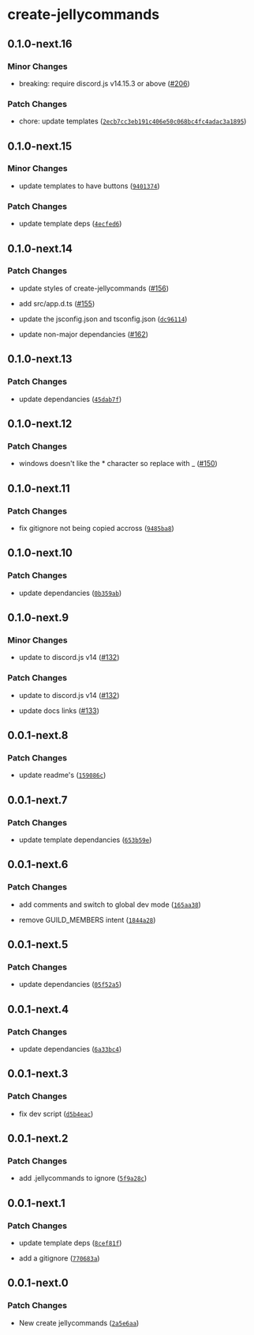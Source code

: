 # create-jellycommands

## 0.1.0-next.16

### Minor Changes

- breaking: require discord.js v14.15.3 or above ([#206](https://github.com/ghostdevv/jellycommands/pull/206))

### Patch Changes

- chore: update templates ([`2ecb7cc3eb191c406e50c068bc4fc4adac3a1895`](https://github.com/ghostdevv/jellycommands/commit/2ecb7cc3eb191c406e50c068bc4fc4adac3a1895))

## 0.1.0-next.15

### Minor Changes

- update templates to have buttons ([`9401374`](https://github.com/ghostdevv/jellycommands/commit/9401374ab11c7a91b0d114b197f6768e6eb00c6a))

### Patch Changes

- update template deps ([`4ecfed6`](https://github.com/ghostdevv/jellycommands/commit/4ecfed6634eb94c84adc2ffd52ef4c9dc16826cb))

## 0.1.0-next.14

### Patch Changes

- update styles of create-jellycommands ([#156](https://github.com/ghostdevv/jellycommands/pull/156))

- add src/app.d.ts ([#155](https://github.com/ghostdevv/jellycommands/pull/155))

- update the jsconfig.json and tsconfig.json ([`dc96114`](https://github.com/ghostdevv/jellycommands/commit/dc961145241448e186a632eb254540b6ca044884))

- update non-major dependancies ([#162](https://github.com/ghostdevv/jellycommands/pull/162))

## 0.1.0-next.13

### Patch Changes

- update dependancies ([`45dab7f`](https://github.com/ghostdevv/jellycommands/commit/45dab7fd09388390270460d2c42556a58cfe7f6e))

## 0.1.0-next.12

### Patch Changes

- windows doesn't like the \* character so replace with \_ ([#150](https://github.com/ghostdevv/jellycommands/pull/150))

## 0.1.0-next.11

### Patch Changes

- fix gitignore not being copied accross ([`9485ba8`](https://github.com/ghostdevv/jellycommands/commit/9485ba8aff1c159a6fc495a63792da5a1db3b736))

## 0.1.0-next.10

### Patch Changes

- update dependancies ([`0b359ab`](https://github.com/ghostdevv/jellycommands/commit/0b359abc4ec563febf638a26a36b567e0d0072eb))

## 0.1.0-next.9

### Minor Changes

- update to discord.js v14 ([#132](https://github.com/ghostdevv/jellycommands/pull/132))

### Patch Changes

- update to discord.js v14 ([#132](https://github.com/ghostdevv/jellycommands/pull/132))

* update docs links ([#133](https://github.com/ghostdevv/jellycommands/pull/133))

## 0.0.1-next.8

### Patch Changes

- update readme's ([`159086c`](https://github.com/ghostdevv/jellycommands/commit/159086c4725c99d6c47eab975c92227e7454ff0a))

## 0.0.1-next.7

### Patch Changes

- update template dependancies ([`653b59e`](https://github.com/ghostdevv/jellycommands/commit/653b59eb7c708968e4aac1f51ae1291a7ecf56fb))

## 0.0.1-next.6

### Patch Changes

- add comments and switch to global dev mode ([`165aa38`](https://github.com/ghostdevv/jellycommands/commit/165aa389a923726534e36cba5c4d76092521b4dc))

* remove GUILD_MEMBERS intent ([`1844a28`](https://github.com/ghostdevv/jellycommands/commit/1844a280a09d2f2711b1addbdd6347439402fc00))

## 0.0.1-next.5

### Patch Changes

- update dependancies ([`05f52a5`](https://github.com/ghostdevv/jellycommands/commit/05f52a5b2a9a22ddb89ffc55a9de4e81da92b03e))

## 0.0.1-next.4

### Patch Changes

- update dependancies ([`6a33bc4`](https://github.com/ghostdevv/jellycommands/commit/6a33bc452f67162171589f9642ccde3a55c4b368))

## 0.0.1-next.3

### Patch Changes

- fix dev script ([`d5b4eac`](https://github.com/ghostdevv/jellycommands/commit/d5b4eac1c0ba2d1c1d8e8937bd01540cca89dfd3))

## 0.0.1-next.2

### Patch Changes

- add .jellycommands to ignore ([`5f9a28c`](https://github.com/ghostdevv/jellycommands/commit/5f9a28c24bbb5ab697413c37df106fc5c144146a))

## 0.0.1-next.1

### Patch Changes

- update template deps ([`8cef81f`](https://github.com/ghostdevv/jellycommands/commit/8cef81ff7237830529b2e5a1009e857e705e5b3c))

* add a gitignore ([`770683a`](https://github.com/ghostdevv/jellycommands/commit/770683ac1f9a0aa5602360f1e61e8886976b612e))

## 0.0.1-next.0

### Patch Changes

- New create jellycommands ([`2a5e6aa`](https://github.com/ghostdevv/jellycommands/commit/2a5e6aa7ee3da6c658f964fc9951f5795a009534))

